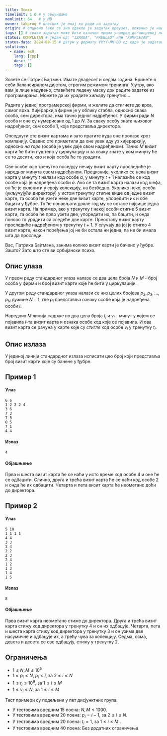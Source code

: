 ```yaml
---
title: Психо
timelimit: 1.0 # у секундама
memlimit: 64   # y MB
owner: takprog # власник је онај ко ради на задатку
origin: # опционо (ако се зна одакле је задатак преузет, пожељно је навести извор)
tags: [] # сваки задатак може бити означен према унапред договореној листи ознака
status: KOMPLETAN # један од: "IZRADA", "PREGLED" или "KOMPLETAN".
status-date: 2024-08-15 # датум у формату YYYY-MM-DD од када је задатак у наведеном статусу
solutions:
  - name: ex0
    lang: [cpp]
    desc: ""
    tags: []
---
```


Зовете се Патрик Бајтмен. Имате двадесет и седам година. Бринете о себи балансираном дијетом, строгим режимом тренинга. Ујутру, ако вам је лице надувено, ставићете ледену маску док радите задатке из програмирања. Можете да их урадите хиљаду тренутно...

Радите у једној програмерској фирми, и желите да стигнете до врха, самог врха. Хијерархија фирме је у облику стабла, односно свака особа, сем директора, има тачно једног надређеног. У фирми ради $N$ особа и оне су нумерисане од $1$ до $N$. За сваку особу знате њиховог надређеног, сем особе $1$, која представља директора. 

Опседнути сте визит картама и зато пратите куда оне пролазе кроз компанију. Одавно сте приметили да оне увек иду уз хијерархију, односно *на горе* (особа је увек даје свом надређеном). Тачно $M$ визит карти ће бити пуштено у циркулацију и за сваку знате у ком минуту ће се то десити, као и која особа ће то урадити. 

Све особе које тренутно поседују нечију визит карту проследиће је наредног минута свом надређеном. Прецизније, уколико се нека визит карта у минуту $t$ налази код особе $a$, у минуту $t+1$ налазиће се код особе која је надређена особи $a$. Ако се та визит карта налази код шефа, он ће је склонити у своју колекцију, на безбедно. Уколико некој особи (укључујући директору) у истом тренутку стигне више од једне визит карте, та особа ће узети неке две визит карте, упоредити их и обе бацити у ђубре. То ће понављати докле год му не остане највише једна визит карта. На пример, ако у тренутку $t$ некој особи стигне $5$ визит карти, та особа ће прво узети две, упоредити их, па бацити, и онда поново то урадити са следеће две карте. Преосталу визит карту проследиће надређеном у тренутку $t+1$. У случају да јој је стигло $4$ визит карте, након поређења јој не би остала ни једна, па не би имала шта да проследи.

Вас, Патрика Бајтмана, занима колико визит карти је бачено у ђубре. Зашто? Зато што сте ви србијански психо.

## Опис улаза
У првом реду стандардног улаза налазе се два  цела броја $N$ и $M$ - број особа у фирми и број визит карти које ће бити у циркулацији.

У другом реду стандардног улаза налази се низ целих бројева $p_2,  p_3, \ldots, p_N$ дужине $N-1$, где $p_i$ представља ознаку особе која је надређена особи $i$. 

Наредних $M$ линија садрже по два цела броја $t_i$ и $v_i$ - минут у којем се појавила $i$-та визит карта и ознака особе код које се појавила. И ова визит карта се рачуна у карте које су *стигле* код особе $v_i$ у тренутку $t_i$.

## Опис излаза
У јединој линији стандардног излаза исписати цео броj који представља број визит карти које су бачене у ђубре. 

## Пример 1
#### Улаз
```
6 6
1 2 2 2 4 
3 6
7 3
7 5
8 5
7 1
4 4
```

#### Излаз
```
4
```

#### Објашњење
Прва и шеста визит карта ће се наћи у исто време код особе $4$ и оне ће се одбацити. Слично, друга и трећа визит карта ће се наћи код особе $2$ и онда ће их одбацити. Четврта и пета визит карта ће неометано доћи до директора.

## Пример 2
#### Улаз
```
5 10
1 1 1 1 
4 4
3 3
3 4
2 2
2 3
2 4
1 2
1 3
1 4
1 5
```

#### Излаз
```
8
```

#### Објашњење
Прва визит карта неометано стиже до директора. Друга и трећа визит карта стижу код директора у тренутку $4$ и он их одбацује. Четврта, пета и шеста карта стижу код директора у тренутку $3$ и он узима две насумичне и одбацује их, а трећу чува за колекцију. Седма, осма, девета и десета се све одбацују, стижу у тренутку $2$.

## Ограничења

- $1 \leq N, M \leq 10^5$
- $1 \leq p_i \leq N$, $p_i < i$, за $2 \leq i \leq N$
- $1 \leq t_i \leq 10^9$, за $1 \leq i \leq M$
- $1 \leq v_i \leq N$, за $1 \leq i \leq M$

Тест примери су подељени у пет дисјунктних група:

- У тестовима вредним 15 поена: $N, M \leq 1000$.
- У тестовима вредним 20 поена: $p_i = i-1$, за $2 \leq i \leq N$.
- У тестовима вредним 20 поена: $t_i = 1$, за $1 \leq i \leq M$ .
- У тестовима вредним 40 поена: Без додатних ограничења.
